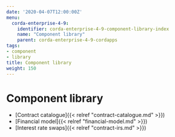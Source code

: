 ```yaml
---
date: '2020-04-07T12:00:00Z'
menu:
  corda-enterprise-4-9:
    identifier: corda-enterprise-4-9-component-library-index
    name: "Component library"
    parent: corda-enterprise-4-9-cordapps
tags:
- component
- library
title: Component library
weight: 150
---
```



# Component library



* [Contract catalogue]{{< relref "contract-catalogue.md" >}})
* [Financial model]{{< relref "financial-model.md" >}})
* [Interest rate swaps]{{< relref "contract-irs.md" >}})
